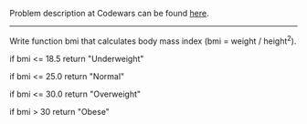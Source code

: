 Problem description at Codewars can be found
[here](https://www.codewars.com/kata/57a429e253ba3381850000fb/train/python).

-------------

Write function bmi that calculates body mass index (bmi = weight / height<sup>2</sup>).
<br>

if bmi <= 18.5 return "Underweight"
<br>

if bmi <= 25.0 return "Normal"
<br>

if bmi <= 30.0 return "Overweight"
<br>

if bmi > 30 return "Obese"
